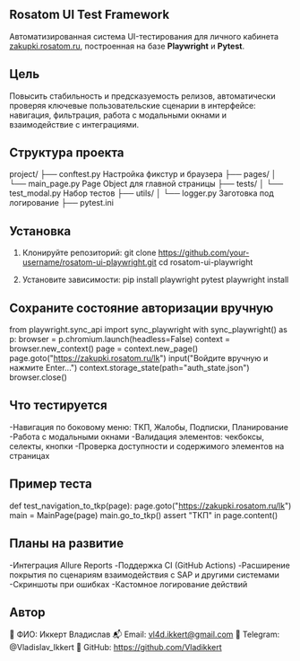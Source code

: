 ## Rosatom UI Test Framework

Автоматизированная система UI-тестирования для личного кабинета [zakupki.rosatom.ru](https://zakupki.rosatom.ru), построенная на базе **Playwright** и **Pytest**.


## Цель

Повысить стабильность и предсказуемость релизов, автоматически проверяя ключевые пользовательские сценарии в интерфейсе: навигация, фильтрация, работа с модальными окнами и взаимодействие с интеграциями.


## Структура проекта

project/ ├── conftest.py 
Настройка фикстур и браузера ├── pages/ │ └── main_page.py 
Page Object для главной страницы ├── tests/ │ └── test_modal.py 
Набор тестов ├── utils/ │ └── logger.py 
Заготовка под логирование ├── pytest.ini 


## Установка

1. Клонируйте репозиторий:
git clone https://github.com/your-username/rosatom-ui-playwright.git
cd rosatom-ui-playwright

2. Установите зависимости:
pip install playwright pytest
playwright install


## Сохраните состояние авторизации вручную

from playwright.sync_api import sync_playwright
with sync_playwright() as p:
    browser = p.chromium.launch(headless=False)
    context = browser.new_context()
    page = context.new_page()
    page.goto("https://zakupki.rosatom.ru/lk")
    input("Войдите вручную и нажмите Enter...")
    context.storage_state(path="auth_state.json")
    browser.close()


## Что тестируется

-Навигация по боковому меню: ТКП, Жалобы, Подписки, Планирование
-Работа с модальными окнами
-Валидация элементов: чекбоксы, селекты, кнопки
-Проверка доступности и содержимого элементов на страницах

## Пример теста

def test_navigation_to_tkp(page):
    page.goto("https://zakupki.rosatom.ru/lk")
    main = MainPage(page)
    main.go_to_tkp()
    assert "ТКП" in page.content()

## Планы на развитие

 -Интеграция Allure Reports
 -Поддержка CI (GitHub Actions)
 -Расширение покрытия по сценариям взаимодействия с SAP и другими системами
 -Скриншоты при ошибках
 -Кастомное логирование действий

## Автор
📒 ФИО: Иккерт Владислав
📬 Email: vl4d.ikkert@gmail.com
💬 Telegram: @Vladislav_Ikkert
💼 GitHub: https://github.com/Vladikkert